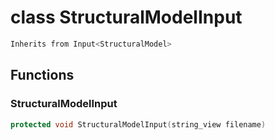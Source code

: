 # class StructuralModelInput


```cpp
Inherits from Input<StructuralModel>
```



## Functions

### StructuralModelInput

```cpp
protected void StructuralModelInput(string_view filename)
```





